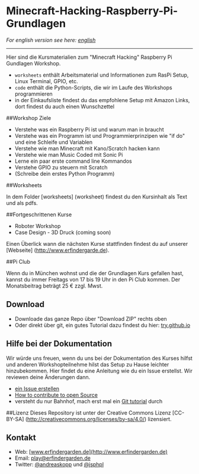 # Minecraft-Hacking-Raspberry-Pi-Grundlagen

*For english version see here: [english](english)*

---

Hier sind die Kursmaterialien zum "Minecraft Hacking" Raspberry Pi Gundlagen Workshop.

* `worksheets` enthält Arbeitsmaterial und Informationen zum RasPi Setup, Linux Terminal, GPIO, etc.
* `code` enthält die Python-Scripts, die wir im Laufe des Workshops programmieren
* in der Einkaufsliste findest du das empfohlene Setup mit Amazon Links, dort findest du auch einen Wunschzettel

##Workshop Ziele

* Verstehe was ein Raspberry Pi ist und warum man in braucht
* Verstehe was ein Programm ist und Programmierprinzipen wie "if do" und eine Schleife und Variablen 
* Verstehe wie man Minecraft mit Kano/Scratch hacken kann
* Verstehe wie man Music Coded mit Sonic Pi
* Lerne ein paar erste command line Kommandos
* Verstehe GPIO zu steuern mit Scratch
* (Schreibe dein erstes Python Programm)

##Worksheets

In dem Folder [worksheets] (worksheet) findest du den Kursinhalt als Text und als pdfs. 

##Fortgeschrittenen Kurse

* Roboter Workshop
* Case Design - 3D Druck (coming soon)

Einen Überlick wann die nächsten Kurse stattfinden findest du auf unserer [Webseite] (http://www.erfindergarde.de). 

##Pi Club

Wenn du in München wohnst und die der Grundlagen Kurs gefallen hast, kannst du immer Freitags von 17 bis 19 Uhr in den Pi Club kommen. Der Monatsbeitrag beträgt 25 € zzgl. Mwst.  


## Download

* Downloade das ganze Repo über "Download ZIP" rechts oben
* Oder direkt über git, ein gutes Tutorial dazu findest du hier: [try.github.io](https://try.github.io)


## Hilfe bei der Dokumentation 

Wir würde uns freuen, wenn du uns bei der Dokumentation des Kurses hilfst und anderen Workshopteilnehme hilst das Setup zu Hause leichter hinzubekommen. Hier findet du eine Anleitung wie du ein Issue erstellst. Wir reviewen deine Änderungen dann.  

* [ein Issue erstellen](https://guides.github.com/features/issues/)
* [How to contribute to open Source](https://guides.github.com/activities/contributing-to-open-source/)
* versteht du nur Bahnhof, mach erst mal ein [Git tutorial](http://rogerdudler.github.io/git-guide/) durch

##Lizenz
Dieses Repository ist unter der Creative Commons Lizenz [CC-BY-SA] (http://creativecommons.org/licenses/by-sa/4.0/) lizensiert. 


## Kontakt

* Web: [www.erfindergarden.de](http://www.erfindergarden.de)
* Email: [play@erfindergarden.de](mailto:play@erfindergarden.de)
* Twitter: [@andreaskopp](https://twitter.com/andreaskopp) und [@jsphpl](https://twitter.com/jsphpl)
